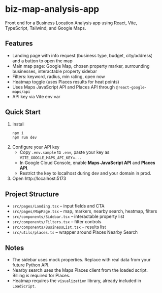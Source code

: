 
# biz-map-analysis-app

Front end for a Business Location Analysis app using React, Vite, TypeScript, Tailwind, and Google Maps.

## Features
- Landing page with info request (business type, budget, city/address) and a button to open the map
- Main map page: Google Map, chosen property marker, surrounding businesses, interactable property sidebar
- Filters: keyword, radius, min rating, open now
- Heatmap toggle (uses Places results for heat points)
- Uses Maps JavaScript API and Places API through `@react-google-maps/api`
- API key via Vite env var

## Quick Start
1. Install
   ```bash
   npm i
   npm run dev
   ```
2. Configure your API key
   - Copy `.env.sample` to `.env`, paste your key as `VITE_GOOGLE_MAPS_API_KEY=...`
   - In Google Cloud Console, enable **Maps JavaScript API** and **Places API**.
   - Restrict the key to localhost during dev and your domain in prod.
3. Open http://localhost:5173

## Project Structure
- `src/pages/Landing.tsx` – input fields and CTA
- `src/pages/MapPage.tsx` – map, markers, nearby search, heatmap, filters
- `src/components/Sidebar.tsx` – interactable property list
- `src/components/Filters.tsx` – filter controls
- `src/components/BusinessList.tsx` – results list
- `src/utils/places.ts` – wrapper around Places Nearby Search

## Notes
- The sidebar uses mock properties. Replace with real data from your future Python API.
- Nearby search uses the Maps Places client from the loaded script. Billing is required for Places.
- Heatmap requires the `visualization` library, already included in `LoadScript`.
